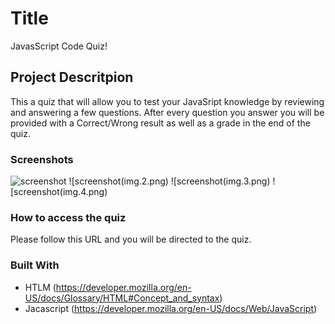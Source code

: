# Title 

JavasScript Code Quiz!

## Project Descritpion

This a quiz that will allow you to test your JavaSript knowledge by reviewing and
answering a few questions. After every question you answer you will be provided with a Correct/Wrong result as well as a grade in the end of the quiz.

### Screenshots
![screenshot](img.1.png)
![screenshot(img.2.png)
![screenshot(img.3.png)
![screenshot(img.4.png)

### How to access the quiz

Please follow this URL and you will be directed to the quiz.

### Built With

* HTLM (https://developer.mozilla.org/en-US/docs/Glossary/HTML#Concept_and_syntax)
* Jacascript (https://developer.mozilla.org/en-US/docs/Web/JavaScript)
